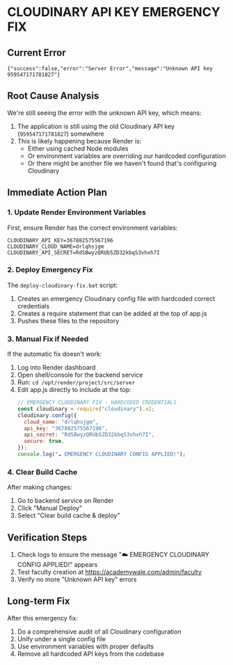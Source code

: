 # CLOUDINARY API KEY EMERGENCY FIX

## Current Error

```
{"success":false,"error":"Server Error","message":"Unknown API key 959547171781827"}
```

## Root Cause Analysis

We're still seeing the error with the unknown API key, which means:

1. The application is still using the old Cloudinary API key (`959547171781827`) somewhere
2. This is likely happening because Render is:
   - Either using cached Node modules
   - Or environment variables are overriding our hardcoded configuration
   - Or there might be another file we haven't found that's configuring Cloudinary

## Immediate Action Plan

### 1. Update Render Environment Variables

First, ensure Render has the correct environment variables:

```
CLOUDINARY_API_KEY=367882575567196
CLOUDINARY_CLOUD_NAME=drlqhsjgm
CLOUDINARY_API_SECRET=RdSBwyzQRUb5ZD32kbqS3vhxh7I
```

### 2. Deploy Emergency Fix

The `deploy-cloudinary-fix.bat` script:

1. Creates an emergency Cloudinary config file with hardcoded correct credentials
2. Creates a require statement that can be added at the top of app.js
3. Pushes these files to the repository

### 3. Manual Fix if Needed

If the automatic fix doesn't work:

1. Log into Render dashboard
2. Open shell/console for the backend service
3. Run: `cd /opt/render/project/src/server`
4. Edit app.js directly to include at the top:
   ```javascript
   // EMERGENCY CLOUDINARY FIX - HARDCODED CREDENTIALS
   const cloudinary = require("cloudinary").v2;
   cloudinary.config({
     cloud_name: "drlqhsjgm",
     api_key: "367882575567196",
     api_secret: "RdSBwyzQRUb5ZD32kbqS3vhxh7I",
     secure: true,
   });
   console.log("☁️ EMERGENCY CLOUDINARY CONFIG APPLIED!");
   ```

### 4. Clear Build Cache

After making changes:

1. Go to backend service on Render
2. Click "Manual Deploy"
3. Select "Clear build cache & deploy"

## Verification Steps

1. Check logs to ensure the message "☁️ EMERGENCY CLOUDINARY CONFIG APPLIED!" appears
2. Test faculty creation at https://academywale.com/admin/faculty
3. Verify no more "Unknown API key" errors

## Long-term Fix

After this emergency fix:

1. Do a comprehensive audit of all Cloudinary configuration
2. Unify under a single config file
3. Use environment variables with proper defaults
4. Remove all hardcoded API keys from the codebase
